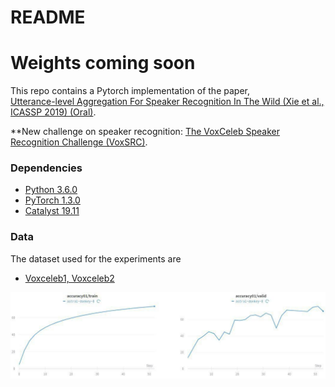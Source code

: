 # README #

# Weights coming soon

This repo contains a Pytorch implementation of the paper,     
[Utterance-level Aggregation For Speaker Recognition In The Wild (Xie et al., ICASSP 2019) (Oral)](https://arxiv.org/pdf/1902.10107.pdf).

**New challenge on speaker recognition:
[The VoxCeleb Speaker Recognition Challenge (VoxSRC)](http://www.robots.ox.ac.uk/~vgg/data/voxceleb/competition.html).

### Dependencies
- [Python 3.6.0](https://www.continuum.io/downloads)
- [PyTorch 1.3.0](https://pytorch.org/)
- [Catalyst 19.11](https://github.com/catalyst-team/catalyst)

### Data
The dataset used for the experiments are

- [Voxceleb1, Voxceleb2](http://www.robots.ox.ac.uk/~vgg/data/voxceleb/)

![Accuracy curves](image/progress.jpg)